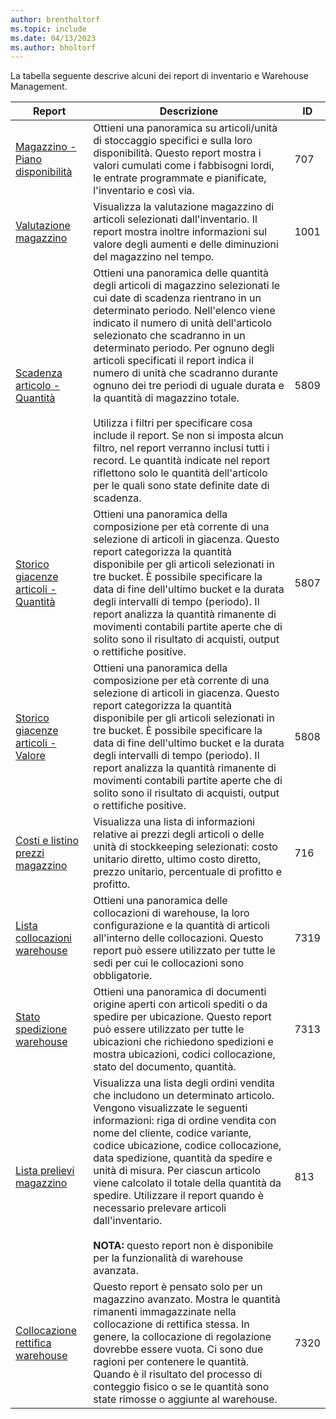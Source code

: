 ```yaml
---
author: brentholtorf
ms.topic: include
ms.date: 04/13/2023
ms.author: bholtorf
---
```


La tabella seguente descrive alcuni dei report di inventario e Warehouse Management.

| Report | Descrizione | ID | 
|---------|---------|---------|
|[Magazzino - Piano disponibilità](https://businesscentral.dynamics.com?report=707)|Ottieni una panoramica su articoli/unità di stoccaggio specifici e sulla loro disponibilità. Questo report mostra i valori cumulati come i fabbisogni lordi, le entrate programmate e pianificate, l'inventario e così via. |707|
|[Valutazione magazzino](https://businesscentral.dynamics.com?report=1001)|Visualizza la valutazione magazzino di articoli selezionati dall'inventario. Il report mostra inoltre informazioni sul valore degli aumenti e delle diminuzioni del magazzino nel tempo.|1001|
|[Scadenza articolo - Quantità](https://businesscentral.dynamics.com?report=5809)|Ottieni una panoramica delle quantità degli articoli di magazzino selezionati le cui date di scadenza rientrano in un determinato periodo. Nell'elenco viene indicato il numero di unità dell'articolo selezionato che scadranno in un determinato periodo. Per ognuno degli articoli specificati il report indica il numero di unità che scadranno durante ognuno dei tre periodi di uguale durata e la quantità di magazzino totale.<br><br>Utilizza i filtri per specificare cosa include il report. Se non si imposta alcun filtro, nel report verranno inclusi tutti i record. Le quantità indicate nel report riflettono solo le quantità dell'articolo per le quali sono state definite date di scadenza.|5809|
|[Storico giacenze articoli - Quantità](https://businesscentral.dynamics.com?report=5807)|Ottieni una panoramica della composizione per età corrente di una selezione di articoli in giacenza. Questo report categorizza la quantità disponibile per gli articoli selezionati in tre bucket. È possibile specificare la data di fine dell'ultimo bucket e la durata degli intervalli di tempo (periodo). Il report analizza la quantità rimanente di movimenti contabili partite aperte che di solito sono il risultato di acquisti, output o rettifiche positive.|5807|
|[Storico giacenze articoli - Valore](https://businesscentral.dynamics.com?report=5808)|Ottieni una panoramica della composizione per età corrente di una selezione di articoli in giacenza. Questo report categorizza la quantità disponibile per gli articoli selezionati in tre bucket. È possibile specificare la data di fine dell'ultimo bucket e la durata degli intervalli di tempo (periodo). Il report analizza la quantità rimanente di movimenti contabili partite aperte che di solito sono il risultato di acquisti, output o rettifiche positive.|5808|
|[Costi e listino prezzi magazzino](https://businesscentral.dynamics.com?report=716)|Visualizza una lista di informazioni relative ai prezzi degli articoli o delle unità di stockkeeping selezionati: costo unitario diretto, ultimo costo diretto, prezzo unitario, percentuale di profitto e profitto. |716|
|[Lista collocazioni warehouse](https://businesscentral.dynamics.com?report=7319)|Ottieni una panoramica delle collocazioni di warehouse, la loro configurazione e la quantità di articoli all'interno delle collocazioni. Questo report può essere utilizzato per tutte le sedi per cui le collocazioni sono obbligatorie. |7319|
|[Stato spedizione warehouse](https://businesscentral.dynamics.com?report=7313)|Ottieni una panoramica di documenti origine aperti con articoli spediti o da spedire per ubicazione. Questo report può essere utilizzato per tutte le ubicazioni che richiedono spedizioni e mostra ubicazioni, codici collocazione, stato del documento, quantità.|7313|
|[Lista prelievi magazzino](https://businesscentral.dynamics.com?report=813)|Visualizza una lista degli ordini vendita che includono un determinato articolo. Vengono visualizzate le seguenti informazioni: riga di ordine vendita con nome del cliente, codice variante, codice ubicazione, codice collocazione, data spedizione, quantità da spedire e unità di misura. Per ciascun articolo viene calcolato il totale della quantità da spedire. Utilizzare il report quando è necessario prelevare articoli dall'inventario.<br><br>**NOTA:** questo report non è disponibile per la funzionalità di warehouse avanzata.|813|
|[Collocazione rettifica warehouse](https://businesscentral.dynamics.com?report=7320)|Questo report è pensato solo per un magazzino avanzato. Mostra le quantità rimanenti immagazzinate nella collocazione di rettifica stessa. In genere, la collocazione di regolazione dovrebbe essere vuota. Ci sono due ragioni per contenere le quantità. Quando è il risultato del processo di conteggio fisico o se le quantità sono state rimosse o aggiunte al warehouse.|7320|
